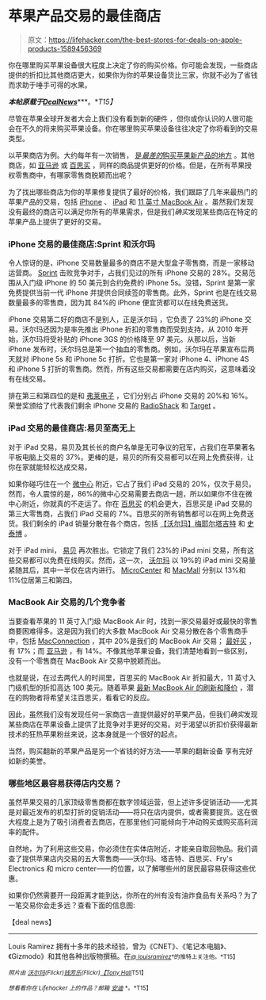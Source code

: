 # 苹果产品交易的最佳商店

> 原文：<https://lifehacker.com/the-best-stores-for-deals-on-apple-products-1589456369>

你在哪里购买苹果设备很大程度上决定了你的购买价格。你可能会发现，一些商店提供的折扣比其他商店更大，如果你为你的苹果设备货比三家，你就不必为了省钱而求助于唾手可得的水果。



***本帖原载于***[***DealNews***](http://dealnews.com/features/best-stores-for-apple-deals/)***。**T15】*

尽管在苹果全球开发者大会上我们没有看到新的硬件 ，但你或你认识的人很可能会在不久的将来购买苹果设备。你在哪里购买苹果设备往往决定了你将看到的交易类型。

以苹果商店为例。大约每年有一次销售， [是*最差的*购买苹果新产品的地方](http://dealnews.com/features/Apple-Products-Are-Dropping-in-Price-Faster-and-with-Steeper-Discounts/1009170.html) 。其他商店，如 [亚马逊](http://dealnews.com/s313/Amazon/) 或 [百思买](http://dealnews.com/s560/Best-Buy/) ，同样的商品提供更好的价格。但是，在所有苹果授权零售商中，有哪家零售商脱颖而出呢？

为了找出哪些商店为你的苹果修复提供了最好的价格，我们跟踪了几年来最热门的苹果产品的交易，包括 [iPhone](http://dealnews.com/c491/Electronics/Phones-Cell-Phones/Apple-iPhones/) 、 [iPad](http://dealnews.com/c568/Computers/iPad-Tablet/iPads/) 和 [11 英寸 MacBook Air](http://dealnews.com/c514/Computers/Apple-Computers/Mac-Book-Air/) 。虽然我们发现没有最终的商店可以满足你所有的苹果需求，但是我们*确实*发现某些商店在特定的苹果产品上提供了更好的交易。

### iPhone 交易的最佳商店:Sprint 和沃尔玛

令人惊讶的是，iPhone 交易数量最多的商店不是大型盒子零售商，而是一家移动运营商。 [Sprint](http://dealnews.com/lw/artclick.html?2,1035000,10787883) 击败竞争对手，占我们见过的所有 iPhone 交易的 28%。交易范围从入门级 iPhone 的 50 美元到合约免费的 iPhone 5s。没错，Sprint 是第一家免费提供当前一代 iPhone 并提供合同续签的零售商。此外，Sprint 也是在线交易数量最多的零售商，因为其 84%的 iPhone 便宜货都可以在线免费送货。

iPhone 交易第二好的商店不是别人，正是沃尔玛 ，它负责了 23%的 iPhone 交易。沃尔玛还因为是率先推出 iPhone 折扣的零售商而受到支持，从 2010 年开始，沃尔玛将受补贴的 iPhone 3GS 的价格降至 97 美元。从那以后，当新 iPhone 发布时，沃尔玛总是第一个抽血的零售商。例如，沃尔玛在苹果宣布后两天就对 iPhone 5s 和 iPhone 5c 打折。它也是第一家对 iPhone 4、iPhone 4S 和 iPhone 5 打折的零售商。然而，所有这些交易都需要在店内购买，这意味着没有在线交易。

排在第三和第四位的是和 [弗莱电子](http://dealnews.com/s669/Frys/) ，它们分别占 iPhone 交易的 20%和 16%。荣誉奖颁给了代表我们剩余 iPhone 交易的 [RadioShack](http://dealnews.com/s794/Radio-Shack/) 和 [Target](http://dealnews.com/s318/Target/) 。

### iPad 交易的最佳商店:易贝至高无上

对于 iPad 交易，易贝及其长长的商户名单是无可争议的冠军，占我们在苹果著名平板电脑上交易的 37%。更棒的是，易贝的所有交易都可以在网上免费获得，让你在家就能轻松达成交易。

如果你碰巧住在一个 [微中心](http://dealnews.com/s620/Micro-Center/) 附近，它占了我们 iPad 交易的 20%，仅次于易贝。然而，令人震惊的是，86%的微中心交易需要去商店一趟，所以如果你不住在微中心附近，你就真的不走运了。你在 [百思买](http://dealnews.com/s560/Best-Buy/) 的机会更大，百思买是 iPad 交易的第三大零售商，占我们 iPad 交易的 7%。百思买的所有销售都可以在网上免费送货。我们剩余的 iPad 销量分散在各个商店，包括 [【沃尔玛】](http://dealnews.com/s321/Walmart/)[梅耶尔](http://dealnews.com/s1985/Meijer/)[塔吉特](http://dealnews.com/lw/artclick.html?2,1035000,10787907) 和 [史泰博](http://dealnews.com/s274/Staples/) 。

对于 iPad mini， [易贝](http://dealnews.com/s50/eBay/) 再次胜出。它锁定了我们 23%的 iPad mini 交易，所有这些交易都可以免费在线购买。然而，这一次， [沃尔玛](http://dealnews.com/s321/Walmart/) 以 19%的 iPad mini 交易量紧随其后，其中一半仅在店内进行。 [MicroCenter](http://dealnews.com/s620/Micro-Center/) 和 [MacMall](http://dealnews.com/s38/Mac-Mall/) 分别以 13%和 11%位居第三和第四。

### MacBook Air 交易的几个竞争者

当要查看苹果的 11 英寸入门级 MacBook Air 时，找到一家交易最好或最快的零售商要困难得多。这是因为我们的大多数 MacBook Air 交易分散在各个零售商手中，包括 [MacConnection](http://dealnews.com/s39039/Mac-Connection/) ，其中 20%是我们的 MacBook Air 交易； [最好买](http://dealnews.com/s560/Best-Buy/) ，有 17%；而 [亚马逊](http://dealnews.com/s313/Amazon/) ，有 14%。不像其他苹果设备，我们清楚地看到一些区别，没有一个零售商在 MacBook Air 交易中脱颖而出。

也就是说，在过去两代人的时间里，百思买的 MacBook Air 折扣最大，11 英寸入门级机型的折扣高达 100 美元。随着苹果 [最新 MacBook Air 的刷新和降价](http://dealnews.com/features/Apple-Mac-Book-Air-Refresh-Will-Yield-Historically-Low-Prices-for-the-2013-Model/1040007.html) ，潜在的购物者将希望关注百思买，看看它的反应。

因此，虽然我们没有发现任何一家商店一直提供最好的苹果产品，但我们*确实*发现某些商店在苹果设备上提供了比竞争对手更好的交易。对于渴望以折扣价获得最新技术的狂热苹果粉丝来说，这本身就是一个很好的起点。

当然，购买翻新的苹果产品是另一个省钱的好方法——苹果的翻新设备 享有完好如新的美誉。

### 哪些地区最容易获得店内交易？

虽然苹果交易的几家顶级零售商都在数字领域运营，但上述许多促销活动——尤其是对最近发布的机型打折的促销活动——将只在店内提供，或者需要提货。这在很大程度上是为了吸引消费者去商店，在那里他们可能倾向于冲动购买或购买高利润率的配件。

自然地，为了利用这些交易，你必须住在实体店附近，才能亲自取回物品。我们调查了提供苹果店内交易的五大零售商——沃尔玛、塔吉特、百思买、Fry's Electronics 和 micro center——的位置，以了解哪些州的居民最容易获得这些优惠。

如果你仍然需要开一段距离才能到达，你所在的州有没有油炸食品有关系吗？为了一笔交易你会走多远？查看下面的信息图:

【deal news】

* * *

Louis Ramirez 拥有十多年的技术经验，曾为《CNET》、《笔记本电脑》、《Gizmodo》和其他各种出版物撰稿。在[<small>*@ louisramirez*</small>](http://twitter.com/louisramirez)<small>*的推特上关注他。*T15】</small>

<small>*照片由*</small> [<small>*沃尔玛*</small>](https://www.flickr.com/photos/walmartcorporate/5266815680)<small>*(Flickr)*</small>[<small>*钱芳乐*</small>](https://www.flickr.com/photos/liewcf/303284582)<small>*(Flickr)*</small>[<small>*【Tony Hall*</small>](https://www.flickr.com/photos/anotherphotograph/2277395832)<small>T51】</small>

<small>*想看看你在 Lifehacker 上的作品？邮箱*</small> [<small>*安迪*</small>](mailto:andy@lifehacker.com) <small>*。*T15】</small>